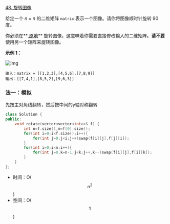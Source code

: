 [48. 旋转图像](https://leetcode.cn/problems/rotate-image/)

给定一个 *n* × *n* 的二维矩阵 `matrix` 表示一个图像。请你将图像顺时针旋转 90 度。

你必须在**[ 原地](https://baike.baidu.com/item/原地算法)** 旋转图像，这意味着你需要直接修改输入的二维矩阵。**请不要** 使用另一个矩阵来旋转图像。

 

**示例 1：**

![img](https://assets.leetcode.com/uploads/2020/08/28/mat1.jpg)

```
输入：matrix = [[1,2,3],[4,5,6],[7,8,9]]
输出：[[7,4,1],[8,5,2],[9,6,3]]
```



### 法一：模拟

先按主对角线翻转，然后按中间的y轴对称翻转

```cpp
class Solution {
public:
    void rotate(vector<vector<int>>& f) {
        int n=f.size(),m=f[0].size();
        for(int i=0;i<f.size();i++){
            for(int j=0;j<i;j++)swap(f[i][j],f[j][i]);
        }
        for(int i=0;i<n;i++){
            for(int j=0,k=n-1;j<k;j++,k--)swap(f[i][j],f[i][k]);
        }
    }
};
```

- 时间：O($$n^2$$)
- 空间：O($$1$$)